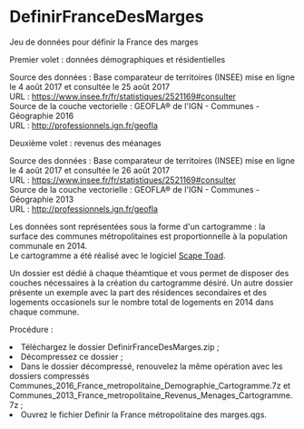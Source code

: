 # DefinirFranceDesMarges

Jeu de données pour définir la France des marges<br>

Premier volet : données démographiques et résidentielles<br>

Source des données : Base comparateur de territoires (INSEE) mise en ligne le 4 août 2017 et consultée le 25 août 2017<br>
URL : https://www.insee.fr/fr/statistiques/2521169#consulter<br>
Source de la couche vectorielle : GEOFLA® de l'IGN - Communes - Géographie 2016<br>
URL : http://professionnels.ign.fr/geofla<br>

Deuxième volet : revenus des méanages<br>

Source des données : Base comparateur de territoires (INSEE) mise en ligne le 4 août 2017 et consultée le 26 août 2017<br>
URL : https://www.insee.fr/fr/statistiques/2521169#consulter<br>
Source de la couche vectorielle : GEOFLA® de l'IGN - Communes - Géographie 2013<br>
URL : http://professionnels.ign.fr/geofla<br>

Les données sont représentées sous la forme d'un cartogramme : la surface des communes métropolitaines est proportionnelle à la population communale en 2014.<br>
Le cartogramme a été réalisé avec le logiciel <a href="http://scapetoad.choros.ch/">Scape Toad</a>.<br>

Un dossier est dédié à chaque théamtique et vous permet de disposer des couches nécessaires à la création du cartogramme désiré. Un autre dossier présente un exemple avec la part des résidences secondaires et des logements occasionels sur le nombre total de logements en 2014 dans chaque commune.<br>

Procédure :<br>
<li>Téléchargez le dossier DefinirFranceDesMarges.zip ;
<li>Décompressez ce dossier ;
<li>Dans le dossier décompressé, renouvelez la même opération avec les dossiers compressés Communes_2016_France_metropolitaine_Demographie_Cartogramme.7z et Communes_2013_France_metropolitaine_Revenus_Menages_Cartogramme.7z ;
<li>Ouvrez le fichier Definir la France métropolitaine des marges.qgs.
